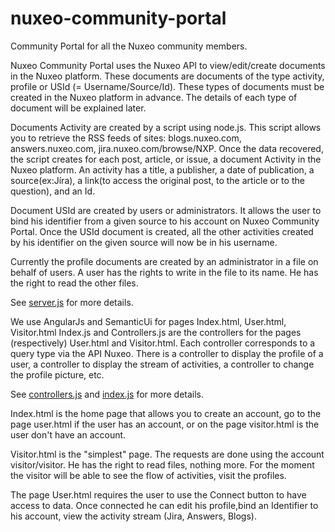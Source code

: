 nuxeo-community-portal
======================

Community Portal for all the Nuxeo community members.

Nuxeo Community Portal uses the Nuxeo API to view/edit/create documents in the Nuxeo platform. These documents are documents of the type activity, profile or USId (= Username/Source/Id). These types of documents must be created in the Nuxeo platform in advance. The details of each type of document will be explained later.

Documents Activity are created by a script using node.js. This script allows you to retrieve the RSS feeds of sites: blogs.nuxeo.com, answers.nuxeo.com, jira.nuxeo.com/browse/NXP. Once the data recovered, the script creates for each post, article, or issue, a document Activity in the Nuxeo platform. An activity has a title, a publisher, a date of publication, a source(ex:Jíra), a link(to access the original post, to the article or to the question), and an Id.

Document USId are created by users or administrators. It allows the user to bind his identifier from a given source to his account on Nuxeo Community Portal. Once the USId document is created, all the other activities created by his identifier on the given source will now be in his username.

Currently the profile documents are created by an administrator in a file on behalf of users.
A user has the rights to write in the file to its name. He has the right to read the other files.

See <a href="https://github.com/gautiergeo/nuxeo-community-portal/blob/master/nuxeo-community-portal-front/src/main/yo/nuxeo-community/ServerCreatingActivities/server.js"> server.js</a> for more details.

We use AngularJs and SemanticUi for pages Index.html, User.html, Visitor.html Index.js and Controllers.js are the controllers for the pages (respectively) User.html and Visitor.html.
Each controller corresponds to a query type via the API Nuxeo. There is a controller to display the profile of a user, a controller to display the stream of activities, a controller to change the profile picture, etc.

See <a href="https://github.com/gautiergeo/nuxeo-community-portal/blob/master/nuxeo-community-portal-front/src/main/yo/nuxeo-community/js/controllers.js"> controllers.js</a> and <a href="https://github.com/gautiergeo/nuxeo-community-portal/blob/master/nuxeo-community-portal-front/src/main/yo/nuxeo-community/js/index.js"> index.js</a> for more details.

Index.html is the home page that allows you to create an account, go to the page user.html if the user has an account, or on the page visitor.html is the user don't have an account.

Visitor.html is the "simplest" page. The requests are done using the account visitor/visitor. He has the right to read files, nothing more. For the moment the visitor will be able to see the flow of activities, visit the profiles.

The page User.html requires the user to use the Connect button to have access to data. Once connected he can edit his profile,bind an Identifier to his account, view the activity stream (Jira, Answers, Blogs).



